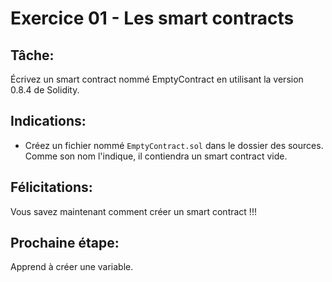 # Exercice 01 - Les smart contracts

## Tâche:

Écrivez un smart contract nommé EmptyContract en utilisant la version 0.8.4 de Solidity.

## Indications:

- Créez un fichier nommé `EmptyContract.sol` dans le dossier des sources. Comme son nom l'indique, il contiendra un smart contract vide.

## Félicitations:

Vous savez maintenant comment créer un smart contract !!!

## Prochaine étape:

Apprend à créer une variable.
